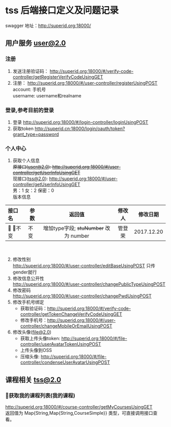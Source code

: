 # tss 后端接口定义及问题记录
swagger 地址：http://superid.org:18000/   
## 用户服务 user@2.0
### 注册  
1. 发送注册验证码： http://superid.org:18000/#/verify-code-controller/getRegisterVerifyCodeUsingGET
2. 注册： http://superid.org:18000/#/user-controller/registerUsingPOST  
  account: 手机号  
  username: username和realname

### 登录,参考目前的登录  
1. 登录 http://superid.org:18000/#/login-controller/loginUsingPOST     
2. 获取token http://superid.cn:18000/login/oauth/token?grant_type=password

### 个人中心
1. 获取个人信息  
  ~~原接口(user@2.0): http://superid.org:18000/#/user-controller/getUserInfoUsingGET~~  
  现接口(tss@2.0): http://superid.org:18000/#/user-controller/getUserInfoUsingGET  
  男：1 女：2 保密：0  
  版本信息  

  | 接口名   | 参数   |                返回值                | 修改人  |    修改日期    |
  | :---- | ---- | :-------------------------------: | :--: | :--------: |
  |  不变 | 不变   | 增加type字段; ~~stuNumber~~ 改为 number | 管登荣  | 2017.12.20 |

  ​


2. 修改性别  
  http://superid.org:18000/#/user-controller/editBaseUsingPOST 只传gender就行
3. 修改信息公开性  
  http://superid.org:18000/#/user-controller/changePublicTypeUsingPOST
4. 修改密码  
  http://superid.org:18000/#/user-controller/changePwdUsingPOST
5. 修改手机号绑定  
    - 获取验证码：http://superid.org:18000/#/verify-code-controller/getTokenChangeVerifyCodeUsingGET
    - 修改手机号：http://superid.org:18000/#/user-controller/changeMobileOrEmailUsingPOST
6. 修改头像(file@2.0)
    - 获取上传头像token: http://superid.org:18000/#/file-controller/userAvatarTokenUsingPOST  
    - 上传头像到OSS
    - 压缩头像: http://superid.org:18000/#/file-controller/condenseUserAvatarUsingPOST  

## 课程相关 tss@2.0  
### 获取我的课程列表(我的课程)  
http://superid.org:18000/#/course-controller/getMyCoursesUsingGET  
返回值为 Map{String,Map{String,CourseSimple}} 类型，可直接调用接口查看。

